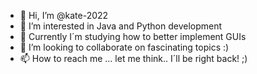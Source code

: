 - 👋 Hi, I’m @kate-2022
- 👀 I’m interested in Java and Python development
- 🌱 Currently I´m studying how  to better implement GUIs
- 💞️ I’m looking to collaborate on fascinating topics :)
- 📫 How to reach me ... let me think..  I´ll be right back! ;)

<!---
kate-2022/kate-2022 is a ✨ special ✨ repository because its `README.md` (this file) appears on your GitHub profile.
You can click the Preview link to take a look at your changes.
--->
